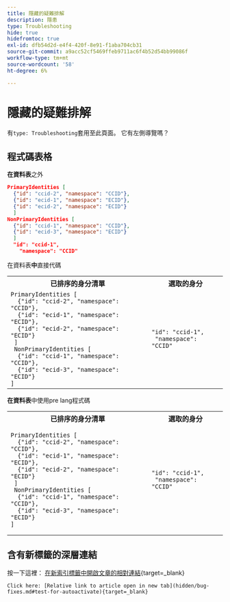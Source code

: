 ```yaml
---
title: 隱藏的疑難排解
description: 隱患
type: Troubleshooting
hide: true
hidefromtoc: true
exl-id: dfb54d2d-e4f4-420f-8e91-f1aba704cb31
source-git-commit: a9acc52cf5469ffeb9711ac6f4b52d54bb99086f
workflow-type: tm+mt
source-wordcount: '58'
ht-degree: 6%

---
```


# 隱藏的疑難排解

有`type: Troubleshooting`套用至此頁面。 它有左側導覽嗎？

## 程式碼表格

**在資料表**&#x200B;之外

```json
PrimaryIdentities [
  {"id": "ccid-2", "namespace": "CCID"},
  {"id": "ecid-1", "namespace": "ECID"},
  {"id": "ecid-2", "namespace": "ECID"}
  ]
NonPrimaryIdentities [
  {"id": "ccid-1", "namespace": "CCID"},
  {"id": "ecid-3", "namespace": "ECID"}
  ]
  "id": "ccid-1",
    "namespace": "CCID"
```

在資料表&#x200B;**中**&#x200B;直接代碼

<table>
    <tr>
      <th>已排序的身分清單</th>
      <th>選取的身分</th>
    </tr>
    <tr>
      <td><code>PrimaryIdentities [<br/>&nbsp;&nbsp;{"id": "ccid-2", "namespace": "CCID"},<br/>&nbsp;&nbsp;{"id": "ecid-1", "namespace": "ECID"},<br/>&nbsp;&nbsp;{"id": "ecid-2", "namespace": "ECID"}<br/>&nbsp;]<br/>&nbsp;NonPrimaryIdentities [<br/>&nbsp;&nbsp;{"id": "ccid-1", "namespace": "CCID"},<br/>&nbsp;&nbsp;{"id": "ecid-3", "namespace": "ECID"}<br/>]</code> </td>
      <td><code>"id": "ccid-1",<br/>&nbsp;"namespace": "CCID"</code> </td>
    </tr>
  </table>

**在資料表**&#x200B;中使用pre lang程式碼

<table>
    <tr>
      <th>已排序的身分清單</th>
      <th>選取的身分</th>
    </tr>
    <tr>
      <td><pre lang="json"><code>PrimaryIdentities [<br/>&nbsp;&nbsp;{"id": "ccid-2", "namespace": "CCID"},<br/>&nbsp;&nbsp;{"id": "ecid-1", "namespace": "ECID"},<br/>&nbsp;&nbsp;{"id": "ecid-2", "namespace": "ECID"}<br/>&nbsp;]<br/>&nbsp;NonPrimaryIdentities [<br/>&nbsp;&nbsp;{"id": "ccid-1", "namespace": "CCID"},<br/>&nbsp;&nbsp;{"id": "ecid-3", "namespace": "ECID"}<br/>]</pre></code> </td>
      <td><pre lang="json"><code>"id": "ccid-1",<br/>&nbsp;"namespace": "CCID"</pre></code> </td>
    </tr>
  </table>

## 含有新標籤的深層連結

按一下這裡： [在新索引標籤中開啟文章的相對連結](hidden/bug-fixes.md#test-for-autoactivate){target=_blank}

```
Click here: [Relative link to article open in new tab](hidden/bug-fixes.md#test-for-autoactivate){target=_blank}
```
